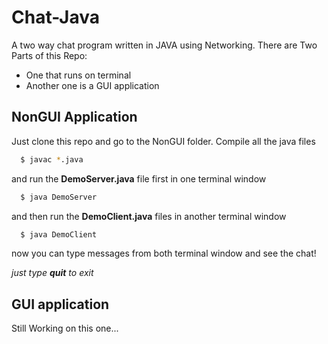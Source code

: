 # Chat-Java
A two way chat program written in JAVA using Networking.
There are Two Parts of this Repo:
  - One that runs on terminal
  - Another one is a GUI application

## NonGUI Application
Just clone this repo and go to the NonGUI folder.
Compile all the java files
```bash
  $ javac *.java
```
and run the **DemoServer.java** file first in one terminal window
```bash
  $ java DemoServer
```
and then run the **DemoClient.java** files in another terminal window
```bash
  $ java DemoClient
```
now you can type messages from both terminal window and see the chat!

_just type **quit** to exit_
## GUI application
Still Working on this one...
